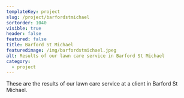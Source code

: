 ```yaml
---
templateKey: project
slug: /project/barfordstmichael
sortorder: 1040
visible: true
header: false
featured: false
title: Barford St Michael
featuredimage: /img/barfordstmichael.jpeg
alt: Results of our lawn care service in Barford St Michael
category:
  - project
---
```


These are the results of our lawn care service at a client in Barford St
Michael.
